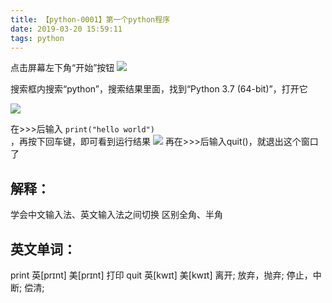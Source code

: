 ```yaml
---
title: 【python-0001】第一个python程序
date: 2019-03-20 15:59:11
tags: python
---
```

点击屏幕左下角“开始”按钮
![](/blog/images/python_0001_02.png)


搜索框内搜索“python”，搜索结果里面，找到“Python 3.7 (64-bit)”，打开它
<p style="text-align:left"><img src="/blog/images/python_0001_03.png" style="text-align:left"> </p>

在>>>后输入 <code>print("hello world") </code>，再按下回车键，即可看到运行结果
![](/blog/images/python_0001_01.png)
再在>>>后输入quit()，就退出这个窗口了
## 解释：
学会中文输入法、英文输入法之间切换
区别全角、半角
## 英文单词：
print 英[prɪnt] 美[prɪnt] 
打印
quit 英[kwɪt] 美[kwɪt] 
离开; 放弃，抛弃; 停止，中断; 偿清;




